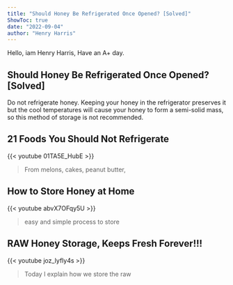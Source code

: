 ```yaml
---
title: "Should Honey Be Refrigerated Once Opened? [Solved]"
ShowToc: true 
date: "2022-09-04"
author: "Henry Harris" 
---
```


Hello, iam Henry Harris, Have an A+ day.
## Should Honey Be Refrigerated Once Opened? [Solved]
Do not refrigerate honey. Keeping your honey in the refrigerator preserves it but the cool temperatures will cause your honey to form a semi-solid mass, so this method of storage is not recommended.

## 21 Foods You Should Not Refrigerate
{{< youtube 01TA5E_HubE >}}
>From melons, cakes, peanut butter, 

## How to Store Honey at Home
{{< youtube abvX7OFqy5U >}}
>easy and simple process to store 

## RAW Honey Storage, Keeps Fresh Forever!!!
{{< youtube joz_lyfly4s >}}
>Today I explain how we store the raw 

